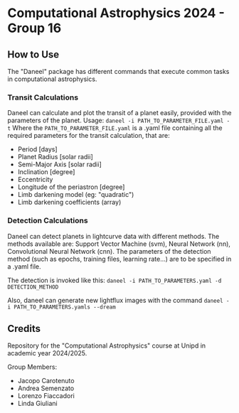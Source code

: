 # Computational Astrophysics 2024 - Group 16

## How to Use

The "Daneel" package has different commands that execute common tasks in computational astrophysics.

### Transit Calculations

Daneel can calculate and plot the transit of a planet easily, provided with the parameters of the planet.
Usage:
`daneel -i PATH_TO_PARAMETER_FILE.yaml -t`
Where the `PATH_TO_PARAMETER_FILE.yaml` is a .yaml file containing all the required parameters for the transit calculation, that are:
- Period [days]
- Planet Radius [solar radii]
- Semi-Major Axis [solar radii]
- Inclination [degree]
- Eccentricity
- Longitude of the periastron [degree]
- Limb darkening model (eg: "quadratic")
- Limb darkening coefficients (array)

### Detection Calculations

Daneel can detect planets in lightcurve data with different methods. The methods available are: Support Vector Machine (svm), Neural Network (nn), Convolutional Neural Network (cnn).
The parameters of the detection method (such as epochs, training files, learning rate...) are to be specified in a .yaml file.

The detection is invoked like this:
`daneel -i PATH_TO_PARAMETERS.yaml -d DETECTION_METHOD`

Also, daneel can generate new lightflux images with the command
`daneel -i PATH_TO_PARAMETERS.yamls --dream`




## Credits

Repository for the "Computational Astrophysics" course at Unipd in academic year 2024/2025.

Group Members: 
- Jacopo Carotenuto
- Andrea Semenzato
- Lorenzo Fiaccadori
- Linda Giuliani
